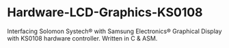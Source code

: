 # Hardware-LCD-Graphics-KS0108
Interfacing Solomon Systech® with Samsung Electronics® Graphical Display with KS0108 hardware controller. Written in C &amp; ASM.
